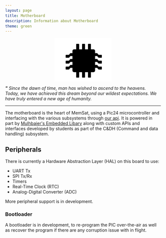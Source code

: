 ```yaml
---
layout: page
title: Motherboard
description: Information about Motherboard
theme: green
---
```


<img src='/assets/images/chip.svg' style='height:140px; margin-left:auto; margin-right:auto; display:block;' />

***"*** *Since the dawn of time, man has wished to ascend to the heavens. Today, we have achieved this dream beyond our wildest expectations. We have truly entered a new age of humanity.*

---

The motherboard is the heart of MemSat, using a Pic24 microcontroller and interfacing with the various subsystems through [our api](/docs/api/). It is powered in part by [Mulhbaier's Embedded Libary](https://gitlab.com/memsat/Embedded-Library) along with custom APIs and interfaces developed by students as part of the C&DH (Command and data handling) subsystem.

## Peripherals
There is currently a Hardware Abstraction Layer (HAL) on this board to use: 

* UART Tx
* SPI Tx/Rx
* Timers
* Real-Time Clock (RTC)
* Analog-Digital Converter (ADC)

More peripheral support is in development.

### Bootloader
A bootloader is in development, to re-program the PIC over-the-air as well as recover the program if there are any corruption issue with in flight.